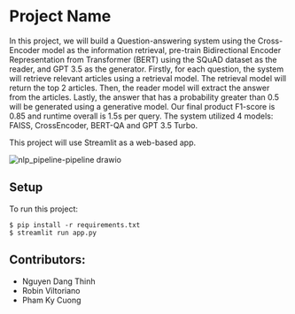 # Project Name

In this project, we will build a Question-answering system using the Cross-Encoder model as the information retrieval, pre-train Bidirectional Encoder Representation from Transformer (BERT) using the SQuAD dataset as the reader, and GPT 3.5 as the generator. 
Firstly, for each question, the system will retrieve relevant articles using a retrieval model. The retrieval model will return the top 2 articles. Then, the reader model will extract the answer from the articles. Lastly, the answer that has a probability greater than 0.5 will be generated using a generative model.
Our final product F1-score is 0.85 and runtime overall is 1.5s per query. The system utilized 4 models: FAISS, CrossEncoder, BERT-QA and GPT 3.5 Turbo.


This project will use Streamlit as a web-based app.

![nlp_pipeline-pipeline drawio](https://github.com/robinviltoriano/NLP_Assignment_2/assets/153576708/22bbac24-3dcb-4eb3-ac2b-c8996e75992e)


## Setup
To run this project: 
```
$ pip install -r requirements.txt
$ streamlit run app.py
```

## Contributors:
* Nguyen Dang Thinh
* Robin Viltoriano
* Pham Ky Cuong



